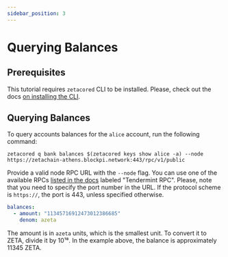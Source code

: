 ```yaml
---
sidebar_position: 3
---
```


# Querying Balances

## Prerequisites

This tutorial requires `zetacored` CLI to be installed. Please, check out the
docs [on installing the CLI](/developers/cli/setup).

## Querying Balances

To query accounts balances for the `alice` account, run the following command:

```
zetacored q bank balances $(zetacored keys show alice -a) --node https://zetachain-athens.blockpi.network:443/rpc/v1/public
```

Provide a valid node RPC URL with the `--node` flag. You can use one of the
available RPCs [listed in the docs](/reference/api) labeled "Tendermint RPC".
Please, note that you need to specify the port number in the URL. If the
protocol scheme is `https://`, the port is 443, unless specified otherwise.

```yml
balances:
  - amount: "11345716912473012386685"
    denom: azeta
```

The amount is in `azeta` units, which is the smallest unit. To convert it to
ZETA, divide it by 10¹⁸. In the example above, the balance is approximately
11345 ZETA.
